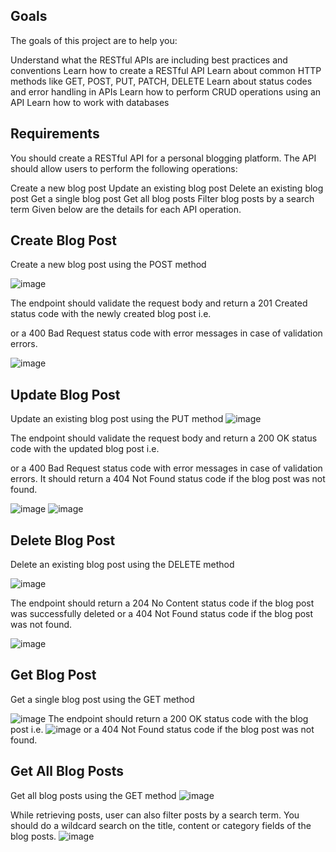 ## Goals
The goals of this project are to help you:

Understand what the RESTful APIs are including best practices and conventions
Learn how to create a RESTful API
Learn about common HTTP methods like GET, POST, PUT, PATCH, DELETE
Learn about status codes and error handling in APIs
Learn how to perform CRUD operations using an API
Learn how to work with databases

## Requirements
You should create a RESTful API for a personal blogging platform. The API should allow users to perform the following operations:

Create a new blog post
Update an existing blog post
Delete an existing blog post
Get a single blog post
Get all blog posts
Filter blog posts by a search term
Given below are the details for each API operation.

## Create Blog Post
Create a new blog post using the POST method

![image](https://github.com/user-attachments/assets/978c53bd-cbe5-4168-aabe-fd6a476362a0)

The endpoint should validate the request body and return a 201 Created status code with the newly created blog post i.e.

or a 400 Bad Request status code with error messages in case of validation errors.

![image](https://github.com/user-attachments/assets/f8f96c44-d367-47d9-855d-c731b6c8de3d)

## Update Blog Post
Update an existing blog post using the PUT method
![image](https://github.com/user-attachments/assets/51b38bb7-2c3b-4eea-98f2-8935fbeb10d8)

The endpoint should validate the request body and return a 200 OK status code with the updated blog post i.e.

or a 400 Bad Request status code with error messages in case of validation errors. It should return a 404 Not Found status code if the blog post was not found.

![image](https://github.com/user-attachments/assets/7f4d922d-f262-40cf-a051-f9e04787f861)
![image](https://github.com/user-attachments/assets/24dd90f6-5b78-4946-a365-35a13628cf53)

## Delete Blog Post
Delete an existing blog post using the DELETE method

![image](https://github.com/user-attachments/assets/4c7ef618-740e-4175-80da-afee34858e2b)

The endpoint should return a 204 No Content status code if the blog post was successfully deleted or a 404 Not Found status code if the blog post was not found.

![image](https://github.com/user-attachments/assets/e3fa7365-161d-44ee-ade0-465b78b213e3)

## Get Blog Post
Get a single blog post using the GET method

![image](https://github.com/user-attachments/assets/1a902e0a-2605-439a-b1ce-3cb6311709b3)
The endpoint should return a 200 OK status code with the blog post i.e.
![image](https://github.com/user-attachments/assets/18304a94-500a-4a4d-9a4b-70e272b5ab83)
or a 404 Not Found status code if the blog post was not found.

## Get All Blog Posts
Get all blog posts using the GET method
![image](https://github.com/user-attachments/assets/39d1c507-8a9e-4da5-9b5c-0ab3a741105f)

While retrieving posts, user can also filter posts by a search term. You should do a wildcard search on the title, content or category fields of the blog posts. 
![image](https://github.com/user-attachments/assets/175d8ba1-439b-4567-b29d-6fbbf6f1e0e0)


